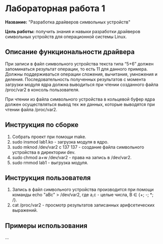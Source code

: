# Лабораторная работа 1

**Название:** "Разработка драйверов символьных устройств"

**Цель работы:** получить знания и навыки разработки драйверов символьных устройств для операционной системы Linux.

## Описание функциональности драйвера

При записи в файл символьного устройства текста типа “5+6” должен запоминаться результат операции, то есть 11 для данного примера. Должны поддерживаться операции сложения, вычитания, умножения и деления. Последовательность полученных результатов с момента загрузки модуля ядра должна выводиться при чтении созданного файла /proc/var2 в консоль пользователя.

При чтении из файла символьного устройства в кольцевой буфер ядра должен осуществляться вывод тех же данных, которые выводятся при чтении файла /proc/var2.

## Инструкция по сборке

1. Собрать проект при помощи make.
2. sudo insmod lab1.ko - загрузка модуля в ядро.
3. sudo mknod /dev/var2 c 137 137 - создание файла символьного устройства в директории dev.
4. sudo chmod a+w /dev/var2 - права на запись в /dev/var2.
5. sudo rmmod lab1 - выгрузка модуля.

## Инструкция пользователя

1. Запись в файл символьного устройства производится при помощи команды echo "aBc" > /dev/var2, где a,c - целые числа, B ∈ {+; -; *; /}.
2. cat /proc/var2 - просмотр результатов записанных арифсетических выражений.

## Примеры использования

...
